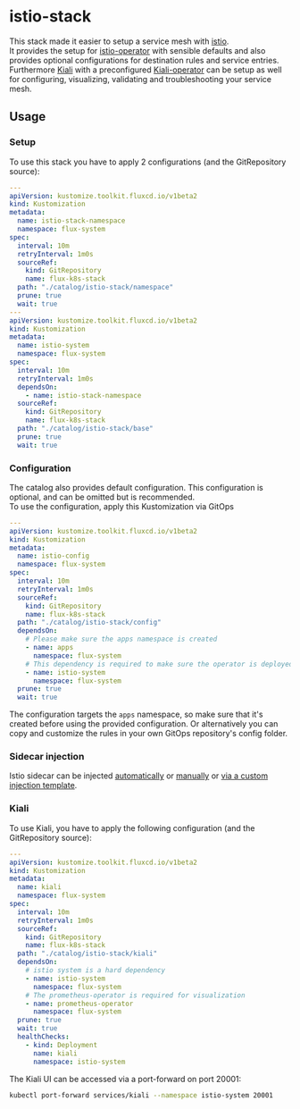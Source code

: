 # istio-stack

This stack made it easier to setup a service mesh with [istio](https://istio.io/latest/).  
It provides the setup for [istio-operator](https://github.com/stevehipwell/helm-charts/tree/master/charts/istio-operator) with sensible defaults
and also provides optional configurations for destination rules and service entries.  
Furthermore [Kiali](https://kiali.io/) with a preconfigured [Kiali-operator](https://github.com/kiali/helm-charts/tree/master/kiali-operator)
can be setup as well for configuring, visualizing, validating and troubleshooting your service mesh.

## Usage

### Setup

To use this stack you have to apply 2 configurations (and the GitRepository source):

```yaml
---
apiVersion: kustomize.toolkit.fluxcd.io/v1beta2
kind: Kustomization
metadata:
  name: istio-stack-namespace
  namespace: flux-system
spec:
  interval: 10m
  retryInterval: 1m0s
  sourceRef:
    kind: GitRepository
    name: flux-k8s-stack
  path: "./catalog/istio-stack/namespace"
  prune: true
  wait: true
---
apiVersion: kustomize.toolkit.fluxcd.io/v1beta2
kind: Kustomization
metadata:
  name: istio-system
  namespace: flux-system
spec:
  interval: 10m
  retryInterval: 1m0s
  dependsOn:
    - name: istio-stack-namespace
  sourceRef:
    kind: GitRepository
    name: flux-k8s-stack
  path: "./catalog/istio-stack/base"
  prune: true
  wait: true
```

### Configuration

The catalog also provides default configuration. This configuration is optional, and can be omitted but is recommended.  
To use the configuration, apply this Kustomization via GitOps

```yaml
---
apiVersion: kustomize.toolkit.fluxcd.io/v1beta2
kind: Kustomization
metadata:
  name: istio-config
  namespace: flux-system
spec:
  interval: 10m
  retryInterval: 1m0s
  sourceRef:
    kind: GitRepository
    name: flux-k8s-stack
  path: "./catalog/istio-stack/config"
  dependsOn:
    # Please make sure the apps namespace is created
    - name: apps
      namespace: flux-system
    # This dependency is required to make sure the operator is deployed before the config is applied
    - name: istio-system
      namespace: flux-system
  prune: true
  wait: true
```

The configuration targets the `apps` namespace, so make sure that it's created before using the provided configuration.
Or alternatively you can copy and customize the rules in your own GitOps repository's config folder.

### Sidecar injection

Istio sidecar can be injected [automatically](https://istio.io/latest/docs/setup/additional-setup/sidecar-injection/#automatic-sidecar-injection)
or [manually](https://istio.io/latest/docs/setup/additional-setup/sidecar-injection/#manual-sidecar-injection)
or [via a custom injection template](https://istio.io/latest/docs/setup/additional-setup/sidecar-injection/#customizing-injection).

### Kiali

To use Kiali, you have to apply the following configuration (and the GitRepository source):

```yaml
---
apiVersion: kustomize.toolkit.fluxcd.io/v1beta2
kind: Kustomization
metadata:
  name: kiali
  namespace: flux-system
spec:
  interval: 10m
  retryInterval: 1m0s
  sourceRef:
    kind: GitRepository
    name: flux-k8s-stack
  path: "./catalog/istio-stack/kiali"
  dependsOn:
    # istio system is a hard dependency
    - name: istio-system
      namespace: flux-system
    # The prometheus-operator is required for visualization
    - name: prometheus-operator
      namespace: flux-system
  prune: true
  wait: true
  healthChecks:
    - kind: Deployment
      name: kiali
      namespace: istio-system
```

The Kiali UI can be accessed via a port-forward on port 20001:

```sh
kubectl port-forward services/kiali --namespace istio-system 20001
```
